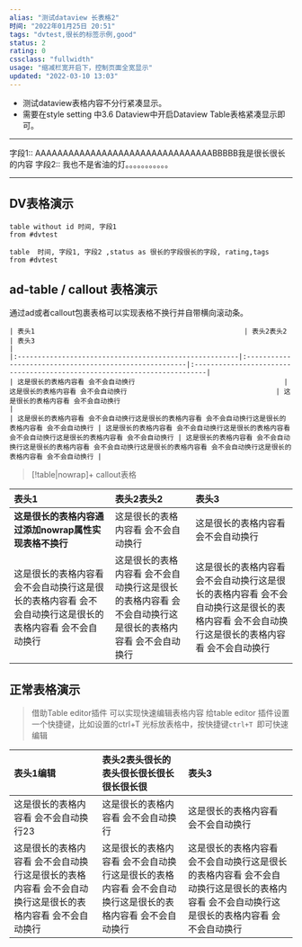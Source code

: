 ```yaml
---
alias: "测试dataview 长表格2"
时间: "2022年01月25日 20:51"
tags: "dvtest,很长的标签示例,good"
status: 2
rating: 0
cssclass: "fullwidth"
usage: "缩减栏宽开启下，控制页面全宽显示"
updated: "2022-03-10 13:03"
---
```

- 测试dataview表格内容不分行紧凑显示。
- 需要在style setting 中3.6 Dataview中开启Dataview Table表格紧凑显示即可。

---
字段1:: AAAAAAAAAAAAAAAAAAAAAAAAAAAAAAAABBBBB我是很长很长的内容
字段2:: 我也不是省油的灯。。。。。。。。。。。

---

## DV表格演示

```dataview
table without id 时间, 字段1
from #dvtest
```

```dataview
table  时间, 字段1, 字段2 ,status as 很长的字段很长的字段, rating,tags
from #dvtest
```


## ad-table / callout 表格演示
通过ad或者callout包裹表格可以实现表格不换行并自带横向滚动条。
```ad-table
| 表头1                                                    | 表头2表头2                                                 | 表头3                                                                      |
|:-------------------------------------------------------|:-------------------------------------------------------|:-------------------------------------------------------------------------|
| 这是很长的表格内容看 会不会自动换行                                     | 这是很长的表格内容看 会不会自动换行                                     | 这是很长的表格内容看 会不会自动换行                                                       |
| 这是很长的表格内容看 会不会自动换行这是很长的表格内容看 会不会自动换行这是很长的表格内容看 会不会自动换行 | 这是很长的表格内容看 会不会自动换行这是很长的表格内容看 会不会自动换行这是很长的表格内容看 会不会自动换行 | 这是很长的表格内容看 会不会自动换行这是很长的表格内容看 会不会自动换行这是很长的表格内容看 会不会自动换行这是很长的表格内容看 会不会自动换行 |

```


> [!table|nowrap]+ callout表格
> 
| 表头1       | 表头2表头2           | 表头3                      |
|:-------------------------------------------------------|:-------------------------------------------------------|:-------------------------------------------------------------------------|
| **这是很长的表格内容通过添加nowrap属性实现表格不换行**                                    | 这是很长的表格内容看 会不会自动换行                                     | 这是很长的表格内容看 会不会自动换行                                                       |
| 这是很长的表格内容看 会不会自动换行这是很长的表格内容看 会不会自动换行这是很长的表格内容看 会不会自动换行 | 这是很长的表格内容看 会不会自动换行这是很长的表格内容看 会不会自动换行这是很长的表格内容看 会不会自动换行 | 这是很长的表格内容看 会不会自动换行这是很长的表格内容看 会不会自动换行这是很长的表格内容看 会不会自动换行这是很长的表格内容看 会不会自动换行 |


## 正常表格演示
> 借助Table editor插件 可以实现快速编辑表格内容
> 给table editor 插件设置一个快捷键，比如设置的ctrl+T 
> 光标放表格中，按快捷键`ctrl+T `即可快速编辑

| 表头1编辑                                                  | 表头2表头很长的表头很长很长很长很长很长很                                  | 表头3                                                                      |
|:-------------------------------------------------------|:-------------------------------------------------------|:-------------------------------------------------------------------------|
| 这是很长的表格内容看 会不会自动换行23                                   | 这是很长的表格内容看 会不会自动换行                                     | 这是很长的表格内容看 会不会自动换行                                                       |
| 这是很长的表格内容看 会不会自动换行这是很长的表格内容看 会不会自动换行这是很长的表格内容看 会不会自动换行 | 这是很长的表格内容看 会不会自动换行这是很长的表格内容看 会不会自动换行这是很长的表格内容看 会不会自动换行 | 这是很长的表格内容看 会不会自动换行这是很长的表格内容看 会不会自动换行这是很长的表格内容看 会不会自动换行这是很长的表格内容看 会不会自动换行 |

